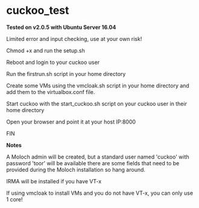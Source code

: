 # cuckoo_test

**Tested on v2.0.5 with Ubuntu Server 16.04**

Limited error and input checking, use at your own risk!

Chmod +x and run the setup.sh

Reboot and login to your cuckoo user

Run the firstrun.sh script in your home directory

Create some VMs using the vmcloak.sh script in your home directory and add them to the virtualbox.conf file.

Start cuckoo with the start_cuckoo.sh script on your cuckoo user in their home directory

Open your browser and point it at your host IP:8000

FIN

**Notes**

A Moloch admin will be created, but a standard user named 'cuckoo' with password 'toor' will be available there are some fields that need to be provided during the Moloch installation so hang around.

IRMA will be installed if you have VT-x 

If using vmcloak to install VMs and you do not have VT-x, you can only use 1 core!
